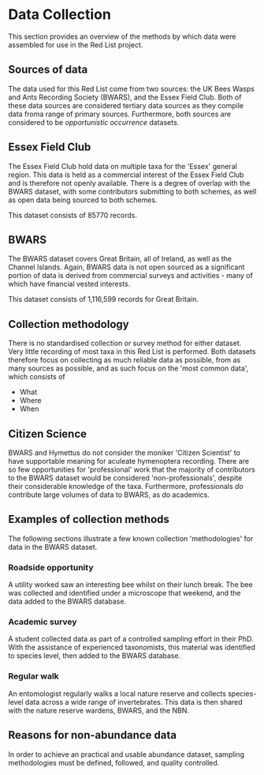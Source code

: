 # Data Collection
This section provides an overview of the methods by which data were assembled for use in the Red List project.

## Sources of data
The data used for this Red List come from two sources: the UK Bees Wasps and Ants Recording Society (BWARS), and the Essex Field Club. Both of these data sources are considered tertiary data sources as they compile data froma range of primary sources. Furthermore, both sources are considered to be *opportunistic occurrence* datasets.

## Essex Field Club
The Essex Field Club hold data on multiple taxa for the 'Essex' general region. This data is held as a commercial interest of the Essex Field Club and is therefore not openly available. There is a degree of overlap with the BWARS dataset, with some contributors submitting to both schemes, as well as open data being sourced to both schemes.

This dataset consists of 85770 records.

## BWARS
The BWARS dataset covers Great Britain, all of Ireland, as well as the Channel Islands. Again, BWARS data is not open sourced as a significant portion of data is derived from commercial surveys and activities - many of which have financial vested interests.

This dataset consists of 1,116,599 records for Great Britain.

## Collection methodology
There is no standardised collection or survey method for either dataset. Very little recording of most taxa in this Red List is performed. Both datasets therefore focus on collecting as much reliable data as possible, from as many sources as possible, and as such focus on the 'most common data', which consists of

- What
- Where
- When

## Citizen Science
BWARS and Hymettus do not consider the moniker 'Citizen Scientist' to have supportable meaning for aculeate hymenoptera recording. There are so few opportunities for 'professional' work that the majority of contributors to the BWARS dataset would be considered 'non-professionals', despite their considerable knowledge of the taxa. Furthermore, professionals *do* contribute large volumes of data to BWARS, as do academics.

## Examples of collection methods

The following sections illustrate a few known collection 'methodologies' for data in the BWARS dataset.

### Roadside opportunity
A utility worked saw an interesting bee whilst on their lunch break. The bee was collected and identified under a microscope that weekend, and the data added to the BWARS database.

### Academic survey
A student collected data as part of a controlled sampling effort in their PhD. With the assistance of experienced taxonomists, this material was identified to species level, then added to the BWARS database.

### Regular walk
An entomologist regularly walks a local nature reserve and collects species-level data across a wide range of invertebrates. This data is then shared with the nature reserve wardens, BWARS, and the NBN.

## Reasons for non-abundance data
In order to achieve an practical and usable abundance dataset, sampling methodologies must be defined, followed, and quality controlled. 